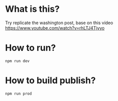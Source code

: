 # What is this?

Try replicate the washington post, base on this vídeo https://www.youtube.com/watch?v=rhLTJ4Tjyyo

# How to run?

`npm run dev`

# How to build publish?

`npm run prod`

